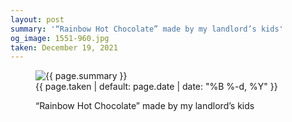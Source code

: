 ```yaml
---
layout: post
summary: '“Rainbow Hot Chocolate” made by my landlord’s kids'
og_image: 1551-960.jpg
taken: December 19, 2021
---
```


<figure class="post">
<img alt="{{ page.summary }}" sizes="(min-width: 700px) 50vw, calc(100vw - 2rem)" src="{{ site.assets_url }}/1551-480.jpg" srcset="{{ site.assets_url }}/1551-240.jpg 240w, {{ site.assets_url }}/1551-480.jpg 480w, {{ site.assets_url }}/1551-720.jpg 720w, {{ site.assets_url }}/1551-960.jpg 960w"/>
<figcaption>
<time>{{ page.taken | default: page.date | date: "%B %-d, %Y" }}</time>
<p>“Rainbow Hot Chocolate” made by my landlord’s kids</p>
</figcaption>
</figure>
